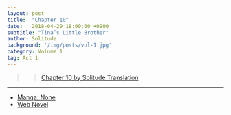 ```yaml
---
layout: post
title:  "Chapter 10"
date:   2018-04-29 18:00:00 +0900
subtitle: "Tina’s Little Brother"
author: Solitude
background: '/img/posts/vol-1.jpg'
category: Volume 1
tag: Act 1
---
```


>> [Chapter 10 by Solitude Translation](https://solitudetranslation.wordpress.com/2020/05/08/shi-ni-modori-subete-wo-sukuu-tame-ni-saikyou-he-to-itaru-chapter-10-tinas-younger-brother/)

----

- [Manga: None][manga-link]
- [Web Novel][novel-link]

[manga-link]: https://mangadex.org/title/41744/shi-ni-modori-subete-wo-sukuu-tame-ni-saikyou-he-to-itaru
[novel-link]: https://ncode.syosetu.com/n0569es/10/